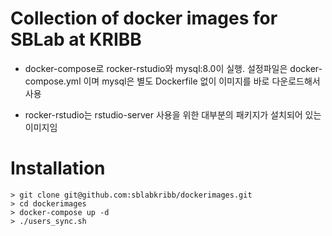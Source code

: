# Collection of docker images for SBLab at KRIBB

- docker-compose로 rocker-rstudio와 mysql:8.0이 실행. 설정파일은 docker-compose.yml 이며 mysql은 별도 Dockerfile 없이 이미지를 바로 다운로드해서 사용

- rocker-rstudio는 rstudio-server 사용을 위한 대부분의 패키지가 설치되어 있는 이미지임


# Installation

```
> git clone git@github.com:sblabkribb/dockerimages.git
> cd dockerimages
> docker-compose up -d
> ./users_sync.sh
```





